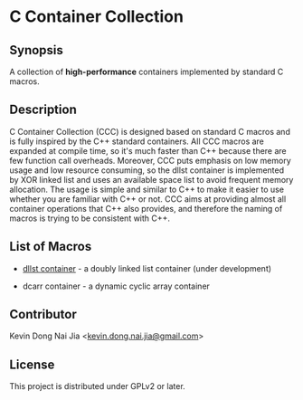 # C Container Collection

## Synopsis

A collection of **high-performance** containers implemented by standard C macros.

## Description

C Container Collection (CCC) is designed based on standard C macros and is fully inspired by the C++ standard containers. All CCC macros are expanded at compile time, so it's much faster than C++ because there are few function call overheads. Moreover, CCC puts emphasis on low memory usage and low resource consuming, so the dllst container is implemented by XOR linked list and uses an available space list to avoid frequent memory allocation. The usage is simple and similar to C++ to make it easier to use whether you are familiar with C++ or not. CCC aims at providing almost all container operations that C++ also provides, and therefore the naming of macros is trying to be consistent with C++.

## List of Macros

* [dllst container](http://people.cs.nctu.edu.tw/~dongnj/C-Container-Collection/doc/macros%20list.html) - a doubly linked list container (under development)

* dcarr container - a dynamic cyclic array container

## Contributor

Kevin Dong Nai Jia <<kevin.dong.nai.jia@gmail.com>>

## License

This project is distributed under GPLv2 or later.
